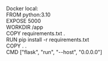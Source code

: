 
Docker local:  
FROM python:3.10  
EXPOSE 5000  
WORKDIR /app  
COPY requirements.txt .  
RUN pip install -r requirements.txt  
COPY . .  
CMD ["flask", "run", "--host", "0.0.0.0"]  




